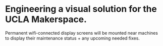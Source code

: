 # Engineering a visual solution for the UCLA Makerspace.
Permanent wifi-connected display screens will be mounted near machines to display their maintenance status + any upcoming needed fixes.
